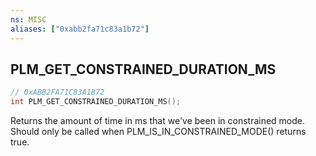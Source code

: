 ```yaml
---
ns: MISC
aliases: ["0xabb2fa71c83a1b72"]
---
```

## PLM_GET_CONSTRAINED_DURATION_MS

```c
// 0xABB2FA71C83A1B72
int PLM_GET_CONSTRAINED_DURATION_MS();
```

Returns the amount of time in ms that we've been in constrained mode. Should only be called when PLM_IS_IN_CONSTRAINED_MODE() returns true.

